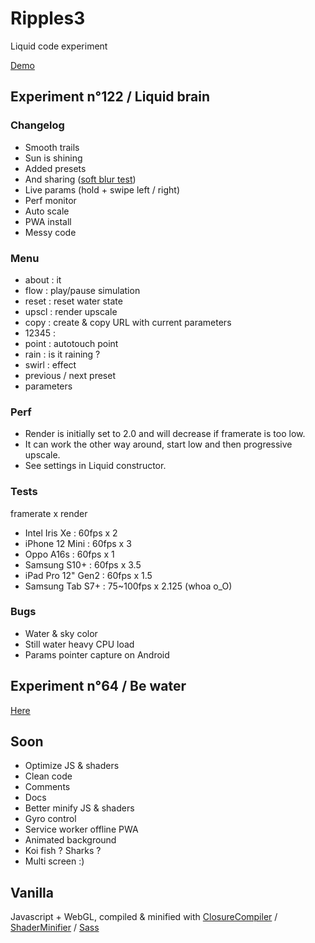 # Ripples3

Liquid code experiment

[Demo](https://nicopowa.github.io/ripples3)

## Experiment n°122 / Liquid brain

### Changelog

- Smooth trails
- Sun is shining
- Added presets
- And sharing ([soft blur test](https://nicopowa.github.io/ripples3/#wsp=0.997&dmp=0.995&pgs=8&rft=0.57&tnt=0.02&sps=4.57&rgs=0.16&wth=0.58&fre=0.7&frp=0.35&frr=0.3&blr=2&dst=6&skh=0.62&dpt=0.84&sct=0.27&env=1.7&trd=0.025&tmp=0.42&ttr=0.35&tsp=1.65&css=0.62&csc=0.5&csp=1.31&csb=0.16&csd=3&sun=7.2&lht=0.5&rfs=0.06&rfm=0&rfv=0.15&sth=0.1&sph=0.35&lth=0.65&lph=0.3))
- Live params (hold + swipe left / right)
- Perf monitor
- Auto scale
- PWA install
- Messy code

### Menu

- about : it
- flow : play/pause simulation
- reset : reset water state
- upscl : render upscale
- copy : create & copy URL with current parameters
- 12345 : 
- point : autotouch point
- rain : is it raining ?
- swirl : effect
- previous / next preset
- parameters

### Perf

- Render is initially set to 2.0 and will decrease if framerate is too low.
- It can work the other way around, start low and then progressive upscale. 
- See settings in Liquid constructor.

### Tests

framerate x render

- Intel Iris Xe : 60fps x 2
- iPhone 12 Mini : 60fps x 3
- Oppo A16s : 60fps x 1
- Samsung S10+ : 60fps x 3.5
- iPad Pro 12" Gen2 : 60fps x 1.5
- Samsung Tab S7+ : 75~100fps x 2.125 (whoa o_O)

### Bugs

- Water & sky color
- Still water heavy CPU load
- Params pointer capture on Android

## Experiment n°64 / Be water

[Here](https://nicopowa.github.io/ripples3/index64.html)

## Soon

- Optimize JS & shaders
- Clean code
- Comments
- Docs
- Better minify JS & shaders
- Gyro control
- Service worker offline PWA
- Animated background
- Koi fish ? Sharks ?
- Multi screen :)

## Vanilla

Javascript + WebGL, compiled & minified with [ClosureCompiler](https://developers.google.com/closure/compiler) / [ShaderMinifier](https://ctrl-alt-test.fr/minifier/) / [Sass](https://sass-lang.com/)